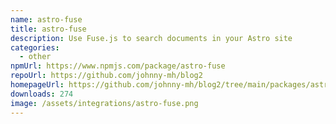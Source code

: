 ```yaml
---
name: astro-fuse
title: astro-fuse
description: Use Fuse.js to search documents in your Astro site
categories:
  - other
npmUrl: https://www.npmjs.com/package/astro-fuse
repoUrl: https://github.com/johnny-mh/blog2
homepageUrl: https://github.com/johnny-mh/blog2/tree/main/packages/astro-fuse
downloads: 274
image: /assets/integrations/astro-fuse.png
---
```

